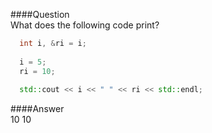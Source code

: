 ####Question  
What does the following code print?  
```cpp
  int i, &ri = i;
  
  i = 5;
  ri = 10;
  
  std::cout << i << " " << ri << std::endl;
```
####Answer  
10 10  
